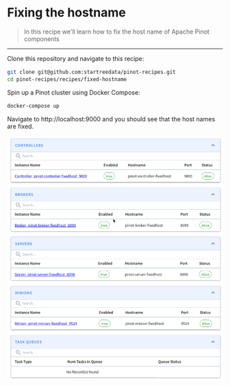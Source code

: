 # Fixing the hostname

> In this recipe we'll learn how to fix the host name of Apache Pinot components


***

Clone this repository and navigate to this recipe:

```bash
git clone git@github.com:startreedata/pinot-recipes.git
cd pinot-recipes/recipes/fixed-hostname
```

Spin up a Pinot cluster using Docker Compose:

```bash
docker-compose up
```

Navigate to http://localhost:9000 and you should see that the host names are fixed.

![Pinot UI](images/pinot-ui.png)